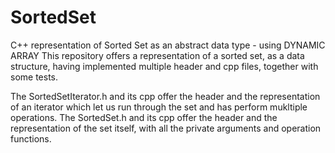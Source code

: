 # SortedSet
C++ representation of Sorted Set as an abstract data type - using DYNAMIC ARRAY 
This repository offers a representation of a sorted set, as a data structure, having implemented multiple header and cpp files, together with some tests.

The SortedSetIterator.h and its cpp offer the header and the representation of an iterator which let us run through the set and has perform mukltiple operations.
The SortedSet.h and its cpp offer the header and the representation of the set itself, with all the private arguments and operation functions.

